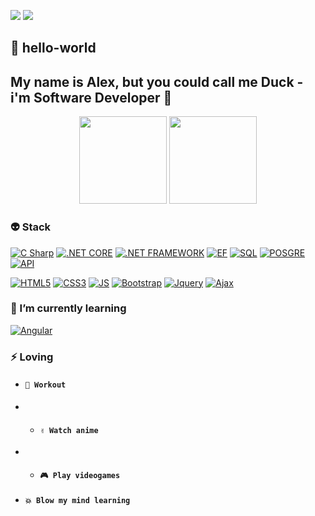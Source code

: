 
 <a href="https://www.linkedin.com/in/alex-cabanillas" target="_blank"><img src="https://img.shields.io/badge/-LinkedIn-FFB71B?style=social&logo=linkedin&logoColor=black"></a>
 <a href = "mailto:cabanillasalex01@gmail.com"><img src="https://img.shields.io/badge/-Gmail-%23333?style=social&logo=gmail&logoColor=black"></a>
 
## 👋 hello-world 
##  My name is Alex, but you could call me Duck - i'm Software Developer 🚀 
<div align="center">
<img style="height: 140px" src="https://github-readme-stats.vercel.app/api?username=dducken&theme=graywhite  ">
<img style="height: 140px;" src="https://github-readme-stats.vercel.app/api/top-langs/?username=dducken&layout=compact&langs_count=7&theme=graywhite ">
</div>

### 👽 Stack
[![C Sharp](https://img.shields.io/badge/C_Sharp-FFF?style=flat-square&logo=csharp&logoColor=white&labelColor=101010)]()
[![.NET CORE](https://img.shields.io/badge/.NET_Core-FFF?style=flat-square&logo=dotnet&logoColor=white&labelColor=101010)]()
[![.NET FRAMEWORK](https://img.shields.io/badge/.NET_Framework-FFF?style=flat-square&logo=dotnet&logoColor=white&labelColor=101010)]()
[![EF](https://img.shields.io/badge/Entity_Framework-FFF?style=flat-square&logo=dotnet&logoColor=white&labelColor=101010)]()
[![SQL](https://img.shields.io/badge/SQL_Server-FFF?style=flat-square&logo=microsoftsqlserver&logoColor=white&labelColor=101010)]()
[![POSGRE](https://img.shields.io/badge/Postgre_SQL-FFF?style=flat-square&logo=postgresql&logoColor=white&labelColor=101010)]()
[![API](https://img.shields.io/badge/API_Rest-FFF?style=flat-square&logo=a-frame&logoColor=white&labelColor=101010)]()

[![HTML5](https://img.shields.io/badge/HTML_5-FFF?style=flat-square&logo=html5&logoColor=white&labelColor=101010)]()
[![CSS3](https://img.shields.io/badge/CSS-FFF?style=flat-square&logo=css3&logoColor=white&labelColor=101010)]()
[![JS](https://img.shields.io/badge/Javascript-FFF?style=flat-square&logo=javascript&logoColor=white&labelColor=101010)]()
[![Bootstrap](https://img.shields.io/badge/Bootstrap-FFF?style=flat-square&logo=bootstrap&logoColor=white&labelColor=101010)]()
[![Jquery](https://img.shields.io/badge/Jquery-FFF?style=flat-square&logo=Jquery&logoColor=white&labelColor=101010)]()
[![Ajax](https://img.shields.io/badge/Ajax-FFF?style=flat-square&logo=alacritty&logoColor=white&labelColor=101010)]()


### 🌟 I’m currently learning 
[![Angular](https://img.shields.io/badge/Angular-FFF?style=flat-square&logo=angular&logoColor=white&labelColor=101010)]()

### ⚡ Loving 
* #### **`💪 Workout`** 
* * #### **`✌ Watch anime `**
* * #### **`🎮 Play videogames `**
* #### **`💥 Blow my mind learning`**



<!--
**dducken/dducken** is a ✨ _special_ ✨ repository because its `README.md` (this file) appears on your GitHub profile.
-->

